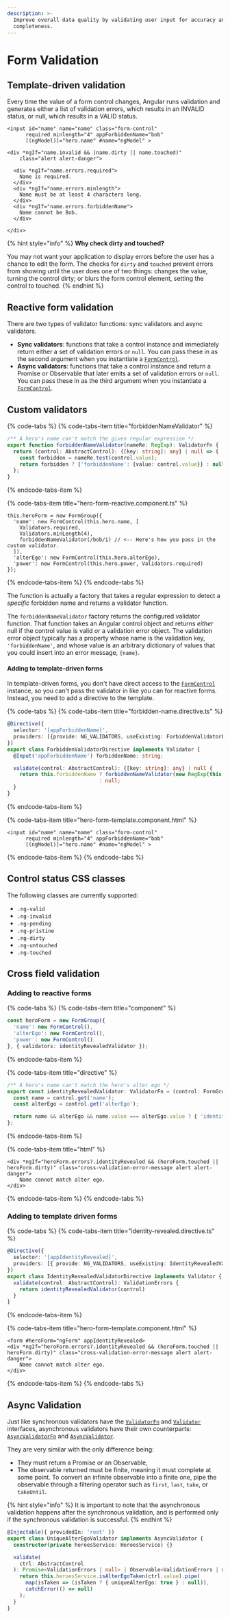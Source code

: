 ```yaml
---
description: >-
  Improve overall data quality by validating user input for accuracy and
  completeness.
---
```


# Form Validation

## Template-driven validation

 Every time the value of a form control changes, Angular runs validation and generates either a list of validation errors, which results in an INVALID status, or null, which results in a VALID status.

```markup
<input id="name" name="name" class="form-control"
      required minlength="4" appForbiddenName="bob"
      [(ngModel)]="hero.name" #name="ngModel" >

<div *ngIf="name.invalid && (name.dirty || name.touched)"
    class="alert alert-danger">

  <div *ngIf="name.errors.required">
    Name is required.
  </div>
  <div *ngIf="name.errors.minlength">
    Name must be at least 4 characters long.
  </div>
  <div *ngIf="name.errors.forbiddenName">
    Name cannot be Bob.
  </div>

</div>
```

{% hint style="info" %}
**Why check dirty and touched?**

You may not want your application to display errors before the user has a chance to edit the form. The checks for `dirty` and `touched` prevent errors from showing until the user does one of two things: changes the value, turning the control dirty; or blurs the form control element, setting the control to touched.
{% endhint %}

## Reactive form validation

There are two types of validator functions: sync validators and async validators.

* **Sync validators**: functions that take a control instance and immediately return either a set of validation errors or `null`. You can pass these in as the second argument when you instantiate a [`FormControl`](https://angular.io/api/forms/FormControl).
* **Async validators**: functions that take a control instance and return a Promise or Observable that later emits a set of validation errors or `null`. You can pass these in as the third argument when you instantiate a [`FormControl`](https://angular.io/api/forms/FormControl).

## Custom validators

{% code-tabs %}
{% code-tabs-item title="forbiddenNameValidator" %}
```typescript
/** A hero's name can't match the given regular expression */
export function forbiddenNameValidator(nameRe: RegExp): ValidatorFn {
  return (control: AbstractControl): {[key: string]: any} | null => {
    const forbidden = nameRe.test(control.value);
    return forbidden ? {'forbiddenName': {value: control.value}} : null;
  };
}
```
{% endcode-tabs-item %}

{% code-tabs-item title="hero-form-reactive.component.ts" %}
```
this.heroForm = new FormGroup({
  'name': new FormControl(this.hero.name, [
    Validators.required,
    Validators.minLength(4),
    forbiddenNameValidator(/bob/i) // <-- Here's how you pass in the custom validator.
  ]),
  'alterEgo': new FormControl(this.hero.alterEgo),
  'power': new FormControl(this.hero.power, Validators.required)
});
```
{% endcode-tabs-item %}
{% endcode-tabs %}

 The function is actually a factory that takes a regular expression to detect a _specific_ forbidden name and returns a validator function.

 The `forbiddenNameValidator` factory returns the configured validator function. That function takes an Angular control object and returns _either_ null if the control value is valid _or_ a validation error object. The validation error object typically has a property whose name is the validation key, `'forbiddenName'`, and whose value is an arbitrary dictionary of values that you could insert into an error message, `{name}`.

#### Adding to template-driven forms <a id="adding-to-template-driven-forms"></a>

 In template-driven forms, you don't have direct access to the [`FormControl`](https://angular.io/api/forms/FormControl) instance, so you can't pass the validator in like you can for reactive forms. Instead, you need to add a directive to the template.

{% code-tabs %}
{% code-tabs-item title="forbidden-name.directive.ts" %}
```typescript
@Directive({
  selector: '[appForbiddenName]',
  providers: [{provide: NG_VALIDATORS, useExisting: ForbiddenValidatorDirective, multi: true}]
})
export class ForbiddenValidatorDirective implements Validator {
  @Input('appForbiddenName') forbiddenName: string;

  validate(control: AbstractControl): {[key: string]: any} | null {
    return this.forbiddenName ? forbiddenNameValidator(new RegExp(this.forbiddenName, 'i'))(control)
                              : null;
  }
}
```
{% endcode-tabs-item %}

{% code-tabs-item title="hero-form-template.component.html" %}
```markup
<input id="name" name="name" class="form-control"
      required minlength="4" appForbiddenName="bob"
      [(ngModel)]="hero.name" #name="ngModel" >
```
{% endcode-tabs-item %}
{% endcode-tabs %}

## Control status CSS classes

The following classes are currently supported:

* `.ng-valid`
* `.ng-invalid`
* `.ng-pending`
* `.ng-pristine`
* `.ng-dirty`
* `.ng-untouched`
* `.ng-touched`

## Cross field validation

### Adding to reactive forms

{% code-tabs %}
{% code-tabs-item title="component" %}
```typescript
const heroForm = new FormGroup({
  'name': new FormControl(),
  'alterEgo': new FormControl(),
  'power': new FormControl()
}, { validators: identityRevealedValidator });
```
{% endcode-tabs-item %}

{% code-tabs-item title="directive" %}
```typescript
/** A hero's name can't match the hero's alter ego */
export const identityRevealedValidator: ValidatorFn = (control: FormGroup): ValidationErrors | null => {
  const name = control.get('name');
  const alterEgo = control.get('alterEgo');

  return name && alterEgo && name.value === alterEgo.value ? { 'identityRevealed': true } : null;
};
```
{% endcode-tabs-item %}

{% code-tabs-item title="html" %}
```
<div *ngIf="heroForm.errors?.identityRevealed && (heroForm.touched || heroForm.dirty)" class="cross-validation-error-message alert alert-danger">
    Name cannot match alter ego.
</div>
```
{% endcode-tabs-item %}
{% endcode-tabs %}

### Adding to template driven forms

{% code-tabs %}
{% code-tabs-item title="identity-revealed.directive.ts" %}
```typescript
@Directive({
  selector: '[appIdentityRevealed]',
  providers: [{ provide: NG_VALIDATORS, useExisting: IdentityRevealedValidatorDirective, multi: true }]
})
export class IdentityRevealedValidatorDirective implements Validator {
  validate(control: AbstractControl): ValidationErrors {
    return identityRevealedValidator(control)
  }
}
```
{% endcode-tabs-item %}

{% code-tabs-item title="hero-form-template.component.html" %}
```markup
<form #heroForm="ngForm" appIdentityRevealed>
<div *ngIf="heroForm.errors?.identityRevealed && (heroForm.touched || heroForm.dirty)" class="cross-validation-error-message alert alert-danger">
    Name cannot match alter ego.
</div>
```
{% endcode-tabs-item %}
{% endcode-tabs %}

## Async Validation

 Just like synchronous validators have the [`ValidatorFn`](https://angular.io/api/forms/ValidatorFn) and [`Validator`](https://angular.io/api/forms/Validator) interfaces, asynchronous validators have their own counterparts: [`AsyncValidatorFn`](https://angular.io/api/forms/AsyncValidatorFn) and [`AsyncValidator`](https://angular.io/api/forms/AsyncValidator).

They are very similar with the only difference being:

* They must return a Promise or an Observable,
* The observable returned must be finite, meaning it must complete at some point. To convert an infinite observable into a finite one, pipe the observable through a filtering operator such as `first`, `last`, `take`, or `takeUntil`.

{% hint style="info" %}
 It is important to note that the asynchronous validation happens after the synchronous validation, and is performed only if the synchronous validation is successful. 
{% endhint %}

```typescript
@Injectable({ providedIn: 'root' })
export class UniqueAlterEgoValidator implements AsyncValidator {
  constructor(private heroesService: HeroesService) {}

  validate(
    ctrl: AbstractControl
  ): Promise<ValidationErrors | null> | Observable<ValidationErrors | null> {
    return this.heroesService.isAlterEgoTaken(ctrl.value).pipe(
      map(isTaken => (isTaken ? { uniqueAlterEgo: true } : null)),
      catchError(() => null)
    );
  }
}
```

